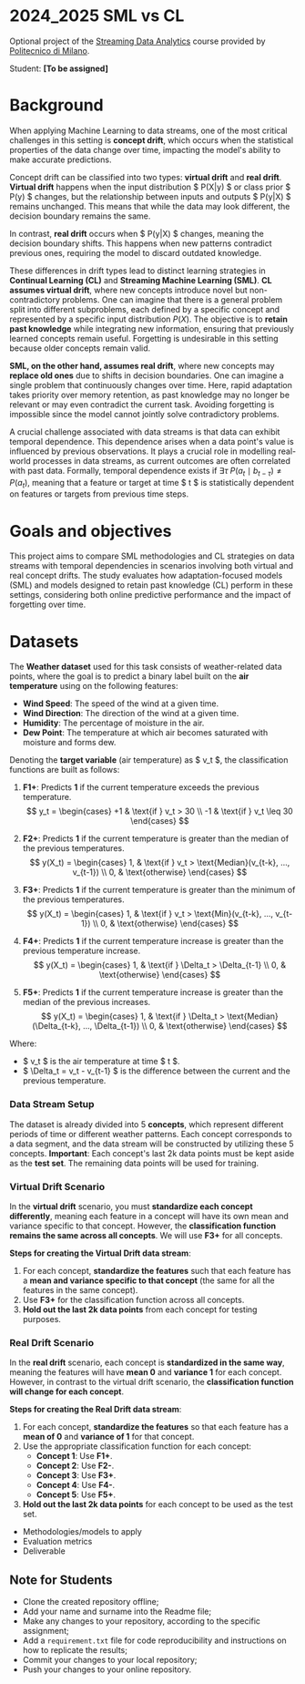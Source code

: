 # 2024_2025 SML vs CL

Optional project of the [Streaming Data Analytics](http://emanueledellavalle.org/teaching/streaming-data-analytics-2023-24/) course provided by [Politecnico di Milano](https://www11.ceda.polimi.it/schedaincarico/schedaincarico/controller/scheda_pubblica/SchedaPublic.do?&evn_default=evento&c_classe=811164&polij_device_category=DESKTOP&__pj0=0&__pj1=d563c55e73c3035baf5b0bab2dda086b).

Student: **[To be assigned]**

# Background
When applying Machine Learning to data streams, one of the most critical challenges in this setting is **concept drift**, which occurs when the statistical properties of the data change over time, impacting the model's ability to make accurate predictions.  

Concept drift can be classified into two types: **virtual drift** and **real drift**. **Virtual drift** happens when the input distribution $ P(X|y) $ or class prior $ P(y) $ changes, but the relationship between inputs and outputs $ P(y|X) $ remains unchanged. This means that while the data may look different, the decision boundary remains the same.

In contrast, **real drift** occurs when $ P(y|X) $ changes, meaning the decision boundary shifts. This happens when new patterns contradict previous ones, requiring the model to discard outdated knowledge.

These differences in drift types lead to distinct learning strategies in **Continual Learning (CL)** and **Streaming Machine Learning (SML)**. **CL assumes virtual drift**, where new concepts introduce novel but non-contradictory problems. One can imagine that there is a general problem split into different subproblems, each defined by a specific concept and represented by a specific input distribution $P(X)$. The objective is to **retain past knowledge** while integrating new information, ensuring that previously learned concepts remain useful. Forgetting is undesirable in this setting because older concepts remain valid. 

**SML, on the other hand, assumes real drift**, where new concepts may **replace old ones** due to shifts in decision boundaries. One can imagine a single problem that continuously changes over time. Here, rapid adaptation takes priority over memory retention, as past knowledge may no longer be relevant or may even contradict the current task. Avoiding forgetting is impossible since the model cannot jointly solve contradictory problems.  

A crucial challenge associated with data streams is that data can exhibit temporal dependence. This dependence arises when a data point's value is influenced by previous observations. It plays a crucial role in modelling real-world processes in data streams, as current outcomes are often correlated with past data. Formally, temporal dependence exists if $\exists \tau \; P(a_t \mid b_{t-\tau}) \neq P(a_t)$, meaning that a feature or target at time $ t $ is statistically dependent on features or targets from previous time steps.  

# Goals and objectives
This project aims to compare SML methodologies and CL strategies on data streams with temporal dependencies in scenarios involving both virtual and real concept drifts. The study evaluates how adaptation-focused models (SML) and models designed to retain past knowledge (CL) perform in these settings, considering both online predictive performance and the impact of forgetting over time.

# Datasets
The **Weather dataset** used for this task consists of weather-related data points, where the goal is to predict a binary label built on the **air temperature** using on the following features:
- **Wind Speed**: The speed of the wind at a given time.
- **Wind Direction**: The direction of the wind at a given time.
- **Humidity**: The percentage of moisture in the air.
- **Dew Point**: The temperature at which air becomes saturated with moisture and forms dew.

Denoting the **target variable** (air temperature) as $ v_t $, the classification functions are built as follows:

1. **F1+**: Predicts **1** if the current temperature exceeds the previous temperature.
    $$
    y_t = \begin{cases} 
    +1 & \text{if } v_t > 30 \\
    -1 & \text{if } v_t \leq 30 
    \end{cases}
    $$

2. **F2+**: Predicts **1** if the current temperature is greater than the median of the previous temperatures.
   $$
   y(X_t) = 
   \begin{cases} 
   1, & \text{if } v_t > \text{Median}(v_{t-k}, ..., v_{t-1}) \\
   0, & \text{otherwise}
   \end{cases}
   $$

3. **F3+**: Predicts **1** if the current temperature is greater than the minimum of the previous temperatures.
   $$
   y(X_t) = 
   \begin{cases} 
   1, & \text{if } v_t > \text{Min}(v_{t-k}, ..., v_{t-1}) \\
   0, & \text{otherwise}
   \end{cases}
   $$

4. **F4+**: Predicts **1** if the current temperature increase is greater than the previous temperature increase.
   $$
   y(X_t) = 
   \begin{cases} 
   1, & \text{if } \Delta_t > \Delta_{t-1} \\
   0, & \text{otherwise}
   \end{cases}
   $$

5. **F5+**: Predicts **1** if the current temperature increase is greater than the median of the previous increases.
   $$
   y(X_t) = 
   \begin{cases} 
   1, & \text{if } \Delta_t > \text{Median}(\Delta_{t-k}, ..., \Delta_{t-1}) \\
   0, & \text{otherwise}
   \end{cases}
   $$



Where:
- $ v_t $ is the air temperature at time $ t $.
- $ \Delta_t = v_t - v_{t-1} $ is the difference between the current and the previous temperature.

### Data Stream Setup

The dataset is already divided into 5 **concepts**, which represent different periods of time or different weather patterns. Each concept corresponds to a data segment, and the data stream will be constructed by utilizing these 5 concepts.
**Important**: Each concept's last 2k data points must be kept aside as the **test set**. The remaining data points will be used for training.

### Virtual Drift Scenario
In the **virtual drift** scenario, you must **standardize each concept differently**, meaning each feature in a concept will have its own mean and variance specific to that concept. However, the **classification function remains the same across all concepts**. We will use **F3+** for all concepts.

**Steps for creating the Virtual Drift data stream**:
1. For each concept, **standardize the features** such that each feature has a **mean and variance specific to that concept** (the same for all the features in the same concept).
2. Use **F3+** for the classification function across all concepts.
3. **Hold out the last 2k data points** from each concept for testing purposes.

### Real Drift Scenario
In the **real drift** scenario, each concept is **standardized in the same way**, meaning the features will have **mean 0** and **variance 1** for each concept. However, in contrast to the virtual drift scenario, the **classification function will change for each concept**.

**Steps for creating the Real Drift data stream**:
1. For each concept, **standardize the features** so that each feature has a **mean of 0** and **variance of 1** for that concept.
2. Use the appropriate classification function for each concept:
   - **Concept 1**: Use **F1+**.
   - **Concept 2**: Use **F2-**.
   - **Concept 3**: Use **F3+**.
   - **Concept 4**: Use **F4-**.
   - **Concept 5**: Use **F5+**.
3. **Hold out the last 2k data points** for each concept to be used as the test set.

* Methodologies/models to apply
* Evaluation metrics
* Deliverable 

## Note for Students

* Clone the created repository offline;
* Add your name and surname into the Readme file;
* Make any changes to your repository, according to the specific assignment;
* Add a `requirement.txt` file for code reproducibility and instructions on how to replicate the results;
* Commit your changes to your local repository;
* Push your changes to your online repository.
